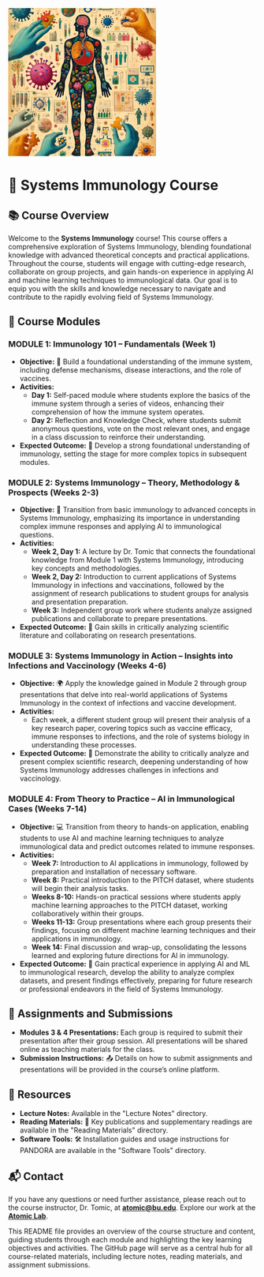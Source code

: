 <img src="https://github.com/atomiclaboratory/BE500_Systems_Immunology_Fall_2024/blob/main/Images/Codex%20Seraphinius%20BE500.webp" alt="Systems Immunology Course" width="300"/>

# 🧬 **Systems Immunology Course**

## 📚 **Course Overview**
Welcome to the **Systems Immunology** course! This course offers a comprehensive exploration of Systems Immunology, blending foundational knowledge with advanced theoretical concepts and practical applications. Throughout the course, students will engage with cutting-edge research, collaborate on group projects, and gain hands-on experience in applying AI and machine learning techniques to immunological data. Our goal is to equip you with the skills and knowledge necessary to navigate and contribute to the rapidly evolving field of Systems Immunology.

## 📅 **Course Modules**

### **MODULE 1: Immunology 101 – Fundamentals (Week 1)**
- **Objective:** 🧠 Build a foundational understanding of the immune system, including defense mechanisms, disease interactions, and the role of vaccines.
- **Activities:**
  - **Day 1:** Self-paced module where students explore the basics of the immune system through a series of videos, enhancing their comprehension of how the immune system operates.
  - **Day 2:** Reflection and Knowledge Check, where students submit anonymous questions, vote on the most relevant ones, and engage in a class discussion to reinforce their understanding.
- **Expected Outcome:** 🎯 Develop a strong foundational understanding of immunology, setting the stage for more complex topics in subsequent modules.

### **MODULE 2: Systems Immunology – Theory, Methodology & Prospects (Weeks 2-3)**
- **Objective:** 🔬 Transition from basic immunology to advanced concepts in Systems Immunology, emphasizing its importance in understanding complex immune responses and applying AI to immunological questions.
- **Activities:**
  - **Week 2, Day 1:** A lecture by Dr. Tomic that connects the foundational knowledge from Module 1 with Systems Immunology, introducing key concepts and methodologies.
  - **Week 2, Day 2:** Introduction to current applications of Systems Immunology in infections and vaccinations, followed by the assignment of research publications to student groups for analysis and presentation preparation.
  - **Week 3:** Independent group work where students analyze assigned publications and collaborate to prepare presentations.
- **Expected Outcome:** 🎯 Gain skills in critically analyzing scientific literature and collaborating on research presentations.

### **MODULE 3: Systems Immunology in Action – Insights into Infections and Vaccinology (Weeks 4-6)**
- **Objective:** 🌍 Apply the knowledge gained in Module 2 through group presentations that delve into real-world applications of Systems Immunology in the context of infections and vaccine development.
- **Activities:**
  - Each week, a different student group will present their analysis of a key research paper, covering topics such as vaccine efficacy, immune responses to infections, and the role of systems biology in understanding these processes.
- **Expected Outcome:** 🎯 Demonstrate the ability to critically analyze and present complex scientific research, deepening understanding of how Systems Immunology addresses challenges in infections and vaccinology.

### **MODULE 4: From Theory to Practice – AI in Immunological Cases (Weeks 7-14)**
- **Objective:** 💻 Transition from theory to hands-on application, enabling students to use AI and machine learning techniques to analyze immunological data and predict outcomes related to immune responses.
- **Activities:**
  - **Week 7:** Introduction to AI applications in immunology, followed by preparation and installation of necessary software.
  - **Week 8:** Practical introduction to the PITCH dataset, where students will begin their analysis tasks.
  - **Weeks 8-10:** Hands-on practical sessions where students apply machine learning approaches to the PITCH dataset, working collaboratively within their groups.
  - **Weeks 11-13:** Group presentations where each group presents their findings, focusing on different machine learning techniques and their applications in immunology.
  - **Week 14:** Final discussion and wrap-up, consolidating the lessons learned and exploring future directions for AI in immunology.
- **Expected Outcome:** 🎯 Gain practical experience in applying AI and ML to immunological research, develop the ability to analyze complex datasets, and present findings effectively, preparing for future research or professional endeavors in the field of Systems Immunology.

## 📝 **Assignments and Submissions**
- **Modules 3 & 4 Presentations:** Each group is required to submit their presentation after their group session. All presentations will be shared online as teaching materials for the class.
- **Submission Instructions:** 📤 Details on how to submit assignments and presentations will be provided in the course’s online platform.

## 🔗 **Resources**
- **Lecture Notes:** Available in the "Lecture Notes" directory.
- **Reading Materials:** 📖 Key publications and supplementary readings are available in the "Reading Materials" directory.
- **Software Tools:** 🛠️ Installation guides and usage instructions for PANDORA are available in the "Software Tools" directory.


## 📬 **Contact**
If you have any questions or need further assistance, please reach out to the course instructor, Dr. Tomic, at **[atomic@bu.edu](mailto:atomic@bu.edu)**. Explore our work at the **[Atomic Lab](http://atomic-lab.org)**.

This README file provides an overview of the course structure and content, guiding students through each module and highlighting the key learning objectives and activities. The GitHub page will serve as a central hub for all course-related materials, including lecture notes, reading materials, and assignment submissions.

